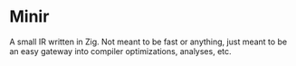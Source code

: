 # Minir

A small IR written in Zig. Not meant to be fast or anything, just meant to be an easy gateway into compiler optimizations, analyses, etc.
